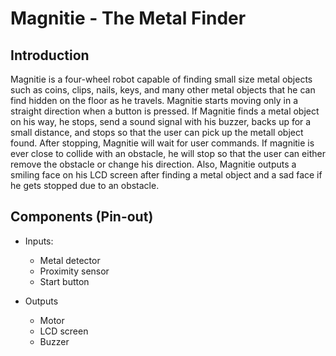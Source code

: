 # Magnitie - The Metal Finder

## Introduction

Magnitie is a four-wheel robot capable of finding small size metal objects such as coins, clips, nails, keys, and many other metal objects that he can find hidden on the floor as he travels. Magnitie starts moving only in a straight direction when a button is pressed. If Magnitie finds a metal object on his way, he stops, send a sound signal with his buzzer, backs up for a small distance, and stops so that the user can pick up the metall object found. After stopping, Magnitie will wait for user commands. If magnitie is ever close to collide with an obstacle, he will stop so that the user can either remove the obstacle or change his direction. Also, Magnitie outputs a smiling face on his LCD screen after finding a metal object and a sad face if he gets stopped due to an obstacle.

## Components (Pin-out)
- Inputs:
	- Metal detector
	- Proximity sensor
	- Start button

- Outputs
	- Motor
	- LCD screen
	- Buzzer

